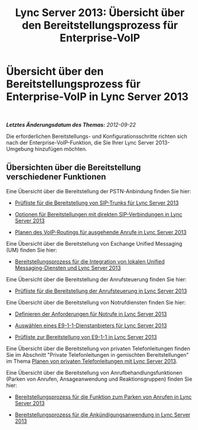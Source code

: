 ﻿---
title: 'Lync Server 2013: Übersicht über den Bereitstellungsprozess für Enterprise-VoIP'
TOCTitle: Übersicht über den Bereitstellungsprozess für Enterprise-VoIP
ms:assetid: cf92adbe-aa90-4b05-8e1a-f3794ca68132
ms:mtpsurl: https://technet.microsoft.com/de-de/library/Gg398878(v=OCS.15)
ms:contentKeyID: 49295462
ms.date: 05/19/2016
mtps_version: v=OCS.15
ms.translationtype: HT
---

# Übersicht über den Bereitstellungsprozess für Enterprise-VoIP in Lync Server 2013

 

_**Letztes Änderungsdatum des Themas:** 2012-09-22_

Die erforderlichen Bereitstellungs- und Konfigurationsschritte richten sich nach der Enterprise-VoIP-Funktion, die Sie Ihrer Lync Server 2013-Umgebung hinzufügen möchten.

## Übersichten über die Bereitstellung verschiedener Funktionen

Eine Übersicht über die Bereitstellung der PSTN-Anbindung finden Sie hier:

  - [Prüfliste für die Bereitstellung von SIP-Trunks für Lync Server 2013](lync-server-2013-sip-trunk-deployment-checklist.md)

  - [Optionen für Bereitstellungen mit direkten SIP-Verbindungen in Lync Server 2013](lync-server-2013-direct-sip-deployment-options.md)

  - [Planen des VoIP-Routings für ausgehende Anrufe in Lync Server 2013](lync-server-2013-planning-outbound-voice-routing.md)

Eine Übersicht über die Bereitstellung von Exchange Unified Messaging (UM) finden Sie hier:

  - [Bereitstellungsprozess für die Integration von lokalen Unified Messaging-Diensten und Lync Server 2013](lync-server-2013-deployment-process-for-integrating-on-premises-unified-messaging.md)

Eine Übersicht über die Bereitstellung der Anrufsteuerung finden Sie hier:

  - [Prüfliste für die Bereitstellung der Anrufsteuerung in Lync Server 2013](lync-server-2013-deployment-checklist-for-call-admission-control.md)

Eine Übersicht über die Bereitstellung von Notrufdiensten finden Sie hier:

  - [Definieren der Anforderungen für Notrufe in Lync Server 2013](lync-server-2013-defining-your-requirements-for-emergency-calls.md)

  - [Auswählen eines E9-1-1-Dienstanbieters für Lync Server 2013](lync-server-2013-choosing-an-e9-1-1-service-provider.md)

  - [Prüfliste zur Bereitstellung von E9-1-1 in Lync Server 2013](lync-server-2013-deployment-checklist-for-e9-1-1.md)

Eine Übersicht über die Bereitstellung von privaten Telefonleitungen finden Sie im Abschnitt "Private Telefonleitungen in gemischten Bereitstellungen" im Thema [Planen von privaten Telefonleitungen mit Lync Server 2013](lync-server-2013-planning-for-private-telephone-lines.md).

Eine Übersicht über die Bereitstellung von Anrufbehandlungsfunktionen (Parken von Anrufen, Ansageanwendung und Reaktionsgruppen) finden Sie hier:

  - [Bereitstellungsprozess für die Funktion zum Parken von Anrufen in Lync Server 2013](lync-server-2013-deployment-process-for-call-park.md)

  - [Bereitstellungsprozess für die Ankündigungsanwendung in Lync Server 2013](lync-server-2013-deployment-process-for-the-announcement-application.md)

